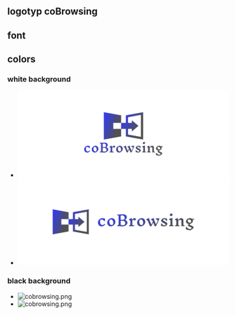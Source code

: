 ## logotyp coBrowsing


## font


## colors



### white background

+ ![cobrowsing.png](1/cover.png)
+ ![cobrowsing.png](2/cover.png)



### black background

+ ![cobrowsing.png](3/cover.png)
+ ![cobrowsing.png](4/cover.png)


